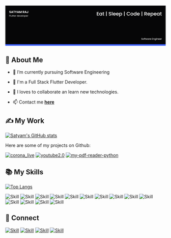 ![cover](./cover.png)

## 👩 About Me

- 🔭 I’m currently pursuing Software Engineering

- 🌱 I'm a Full Stack Flutter Developer.

- 👯 I loves to collaborate an learn new technologies.

- 📫 Contact me **[here](1905053@kiit.ac.in)**

## ✍ My Work

[![Satyam's GitHub stats](https://github-readme-stats.vercel.app/api?username=satyamraj123&show_icons=true&theme=dark&count_private=true&include_all_commits=true)](https://github.com/satyamraj123)

Here are some of my projects on Github:

[![corona_live](https://github-readme-stats.vercel.app/api/pin/?username=satyamraj123&repo=corona_live&show_icons=true&theme=dark)](https://github.com/satyamraj123/corona_live)
[![youtube2.0](https://github-readme-stats.vercel.app/api/pin/?username=satyamraj123&repo=youtube2.0&show_icons=true&theme=dark)](https://github.com/satyamraj123/youtube2.0)
[![my-pdf-reader-python](https://github-readme-stats.vercel.app/api/pin/?username=satyamraj123&repo=my-pdf-reader-python&show_icons=true&theme=dark)](https://github.com/satyamraj123/my-pdf-reader-python)

## 📚 My Skills

[![Top Langs](https://github-readme-stats.vercel.app/api/top-langs/?username=satyamraj123&layout=compact&show_icons=true&theme=dark)](https://github.com/satyamraj123/satyamraj123)

![Skill](https://img.shields.io/badge/HTML5-E34F26?style=for-the-badge&logo=html5&logoColor=white)
![Skill](https://img.shields.io/badge/CSS3-1572B6?style=for-the-badge&logo=css3&logoColor=white)
![Skill](https://img.shields.io/badge/JavaScript-323330?style=for-the-badge&logo=javascript&logoColor=F7DF1E)
![Skill](https://img.shields.io/badge/Node.js-43853D?style=for-the-badge&logo=node.js&logoColor=white)
![Skill](https://img.shields.io/badge/npm-CB3837?style=for-the-badge&logo=npm&logoColor=white)
![Skill](https://img.shields.io/badge/Java-ED8B00?style=for-the-badge&logo=java&logoColor=white)
![Skill](https://img.shields.io/badge/Markdown-000000?style=for-the-badge&logo=markdown&logoColor=white)
![Skill](https://img.shields.io/badge/Bootstrap-563D7C?style=for-the-badge&logo=bootstrap&logoColor=white)
![Skill](https://img.shields.io/badge/Google_Cloud-4285F4?style=for-the-badge&logo=google-cloud&logoColor=white)
![Skill](https://img.shields.io/badge/firebase-ffca28?style=for-the-badge&logo=firebase&logoColor=white)
![Skill](https://img.shields.io/badge/Git-F05032?style=for-the-badge&logo=git&logoColor=white)
![Skill](https://img.shields.io/badge/Postman-FF6C37?style=for-the-badge&logo=Postman&logoColor=white)
![Skill](https://img.shields.io/badge/Visual_Studio_Code-0078D4?style=for-the-badge&logo=visual%20studio%20code&logoColor=white)
![Skill](https://img.shields.io/badge/Microsoft_Office-D83B01?style=for-the-badge&logo=microsoft-office&logoColor=white)

## 🤝 Connect

[![Skill](https://img.shields.io/badge/LinkedIn-0077B5?style=for-the-badge&logo=linkedin&logoColor=white)](https://www.linkedin.com)
[![Skill](https://img.shields.io/badge/Twitter-1DA1F2?style=for-the-badge&logo=twitter&logoColor=white)](https://twitter.com)
[![Skill](https://img.shields.io/badge/Instagram-E4405F?style=for-the-badge&logo=instagram&logoColor=white)]()
[![Skill](https://img.shields.io/badge/GitHub-100000?style=for-the-badge&logo=github&logoColor=white)](https://github.com/satyamraj123)


